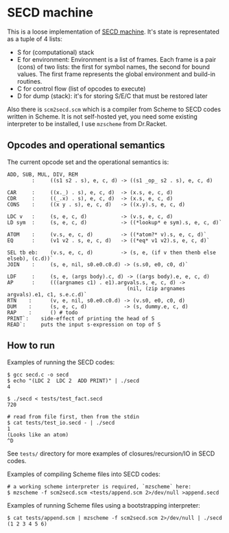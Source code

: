 SECD machine
============

This is a loose implementation of [SECD machine](http://en.wikipedia.org/wiki/SECD). 
It's state is representated as a tuple of 4 lists:
* S for (computational) stack
* E for environment:
        Environment is a list of frames.
        Each frame is a pair (cons) of two lists:
            the first for symbol names, 
            the second for bound values.
        The first frame represents the global environment and build-in routines.
* C for control flow (list of opcodes to execute)
* D for dump (stack): it's for storing S/E/C that must be restored later

Also there is `scm2secd.scm` which is a compiler from Scheme to SECD codes written in Scheme. It is not self-hosted yet, you need some existing interpreter to be installed, I use `mzscheme` from Dr.Racket.


Opcodes and operational semantics
---------------------------------

The current opcode set and the operational semantics is:

    ADD, SUB, MUL, DIV, REM
            :     ((s1 s2 . s), e, c, d) -> ((s1 _op_ s2 . s), e, c, d)

    CAR     :     ((x._) . s), e, c, d)  -> (x.s, e, c, d)
    CDR     :     ((_.x) . s), e, c, d)  -> (x.s, e, c, d)
    CONS    :     ((x y . s), e, c, d)   -> ((x.y).s, e, c, d)
       
    LDC v   :     (s, e, c, d)           -> (v.s, e, c, d)
    LD sym  :     (s, e, c, d)           -> ((*lookup* e sym).s, e, c, d)`

    ATOM    :     (v.s, e, c, d)         -> ((*atom?* v).s, e, c, d)` 
    EQ      :     (v1 v2 . s, e, c, d)   -> ((*eq* v1 v2).s, e, c, d)`

    SEL tb eb:    (v.s, e, c, d)         -> (s, e, (if v then thenb else elseb), (c.d))`
    JOIN    :     (s, e, nil, s0.e0.c0.d) -> (s.s0, e0, c0, d)`

    LDF     :     (s, e, (args body).c, d) -> ((args body).e, e, c, d)
    AP      :     (((argnames c1) . e1).argvals.s, e, c, d) -> 
                                           (nil, (zip argnames argvals).e1, c1, s.e.c.d)`
    RTN    :      (v, e, nil, s0.e0.c0.d) -> (v.s0, e0, c0, d)
    DUM    :      (s, e, c, d)            -> (s, dummy.e, c, d)
    RAP    :      () # todo
    PRINT`:    side-effect of printing the head of S
    READ`:     puts the input s-expression on top of S


How to run
----------

Examples of running the SECD codes:

    $ gcc secd.c -o secd
    $ echo "(LDC 2  LDC 2  ADD PRINT)" | ./secd
    4

    $ ./secd < tests/test_fact.secd
    720

    # read from file first, then from the stdin
    $ cat tests/test_io.secd - | ./secd
    1
    (Looks like an atom)
    ^D

See `tests/` directory for more examples of closures/recursion/IO in SECD codes.

Examples of compiling Scheme files into SECD codes:

    # a working scheme interpreter is required, `mzscheme` here:
    $ mzscheme -f scm2secd.scm <tests/append.scm 2>/dev/null >append.secd


Examples of running Scheme files using a bootstrapping interpreter:

    $ cat tests/append.scm | mzscheme -f scm2secd.scm 2>/dev/null | ./secd
    (1 2 3 4 5 6)


